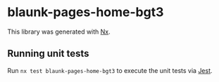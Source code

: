 # blaunk-pages-home-bgt3

This library was generated with [Nx](https://nx.dev).

## Running unit tests

Run `nx test blaunk-pages-home-bgt3` to execute the unit tests via [Jest](https://jestjs.io).
